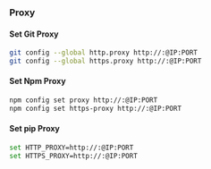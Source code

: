 ### Proxy  

#### Set Git Proxy  
```sh
git config --global http.proxy http://:@IP:PORT  
git config --global https.proxy http://:@IP:PORT  
```

#### Set Npm Proxy  
```sh
npm config set proxy http://:@IP:PORT  
npm config set https-proxy http://:@IP:PORT  
```

#### Set pip Proxy  
```sh
set HTTP_PROXY=http://:@IP:PORT  
set HTTPS_PROXY=http://:@IP:PORT  
```
